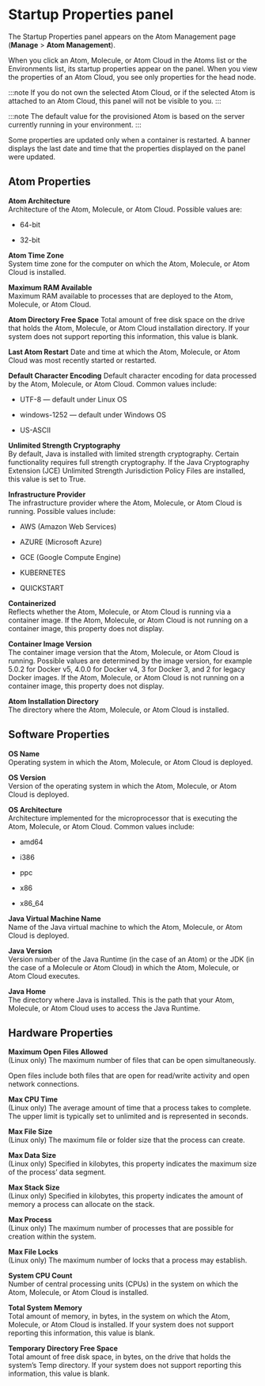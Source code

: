 # Startup Properties panel 

<head>
  <meta name="guidename" content="Integration"/>
  <meta name="context" content="GUID-289292e3-6746-48b8-ab81-38c9c1e8a3ad"/>
</head>


The Startup Properties panel appears on the Atom Management page \(**Manage** \> **Atom Management**\).

When you click an Atom, Molecule, or Atom Cloud in the Atoms list or the Environments list, its startup properties appear on the panel. When you view the properties of an Atom Cloud, you see only properties for the head node.

:::note
If you do not own the selected Atom Cloud, or if the selected Atom is attached to an Atom Cloud, this panel will not be visible to you.
:::

:::note
The default value for the provisioned Atom is based on the server currently running in your environment.
:::

Some properties are updated only when a container is restarted. A banner displays the last date and time that the properties displayed on the panel were updated.

## Atom Properties 

**Atom Architecture**  
Architecture of the Atom, Molecule, or Atom Cloud. Possible values are:

 -   64-bit

 -   32-bit

**Atom Time Zone**  
System time zone for the computer on which the Atom, Molecule, or Atom Cloud is installed.

**Maximum RAM Available**  
Maximum RAM available to processes that are deployed to the Atom, Molecule, or Atom Cloud.

**Atom Directory Free Space**
Total amount of free disk space on the drive that holds the Atom, Molecule, or Atom Cloud installation directory. If your system does not support reporting this information, this value is blank.

**Last Atom Restart**
Date and time at which the Atom, Molecule, or Atom Cloud was most recently started or restarted.

**Default Character Encoding**
Default character encoding for data processed by the Atom, Molecule, or Atom Cloud. Common values include:

-   UTF-8 — default under Linux OS

-   windows-1252 — default under Windows OS

-   US-ASCII

**Unlimited Strength Cryptography**  
By default, Java is installed with limited strength cryptography. Certain functionality requires full strength cryptography. If the Java Cryptography Extension \(JCE\) Unlimited Strength Jurisdiction Policy Files are installed, this value is set to True.

**Infrastructure Provider**  
The infrastructure provider where the Atom, Molecule, or Atom Cloud is running. Possible values include:

-   AWS \(Amazon Web Services\)

-   AZURE \(Microsoft Azure\)

-   GCE \(Google Compute Engine\)

-   KUBERNETES

-   QUICKSTART

**Containerized**  
Reflects whether the Atom, Molecule, or Atom Cloud is running via a container image. If the Atom, Molecule, or Atom Cloud is not running on a container image, this property does not display.

**Container Image Version**  
The container image version that the Atom, Molecule, or Atom Cloud is running. Possible values are determined by the image version, for example 5.0.2 for Docker v5, 4.0.0 for Docker v4, 3 for Docker 3, and 2 for legacy Docker images. If the Atom, Molecule, or Atom Cloud is not running on a container image, this property does not display.

**Atom Installation Directory**  
The directory where the Atom, Molecule, or Atom Cloud is installed.

## Software Properties 

**OS Name**  
Operating system in which the Atom, Molecule, or Atom Cloud is deployed.

**OS Version**  
Version of the operating system in which the Atom, Molecule, or Atom Cloud is deployed.

**OS Architecture**  
Architecture implemented for the microprocessor that is executing the Atom, Molecule, or Atom Cloud. Common values include:

-   amd64

-   i386

-   ppc

-   x86

-   x86\_64

**Java Virtual Machine Name**  
Name of the Java virtual machine to which the Atom, Molecule, or Atom Cloud is deployed.

**Java Version**  
Version number of the Java Runtime \(in the case of an Atom\) or the JDK \(in the case of a Molecule or Atom Cloud\) in which the Atom, Molecule, or Atom Cloud executes.

**Java Home**  
The directory where Java is installed. This is the path that your Atom, Molecule, or Atom Cloud uses to access the Java Runtime.

## Hardware Properties

**Maximum Open Files Allowed**  
\(Linux only\) The maximum number of files that can be open simultaneously.

Open files include both files that are open for read/write activity and open network connections.

**Max CPU Time**  
\(Linux only\) The average amount of time that a process takes to complete. The upper limit is typically set to unlimited and is represented in seconds.

**Max File Size**  
\(Linux only\) The maximum file or folder size that the process can create.

**Max Data Size**  
\(Linux only\) Specified in kilobytes, this property indicates the maximum size of the process’ data segment.

**Max Stack Size**  
\(Linux only\) Specified in kilobytes, this property indicates the amount of memory a process can allocate on the stack.

**Max Process**  
\(Linux only\) The maximum number of processes that are possible for creation within the system.

**Max File Locks**  
\(Linux only\) The maximum number of locks that a process may establish.

**System CPU Count**  
Number of central processing units \(CPUs\) in the system on which the Atom, Molecule, or Atom Cloud is installed.

**Total System Memory**  
Total amount of memory, in bytes, in the system on which the Atom, Molecule, or Atom Cloud is installed. If your system does not support reporting this information, this value is blank.

**Temporary Directory Free Space**  
Total amount of free disk space, in bytes, on the drive that holds the system’s Temp directory. If your system does not support reporting this information, this value is blank.